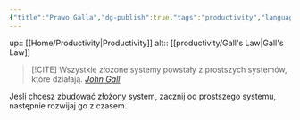 ```yaml
---
{"title":"Prawo Galla","dg-publish":true,"tags":"productivity","language":"pl","permalink":"/productivity/prawo-galla/","dgPassFrontmatter":true}
---
```


up:: [[Home/Productivity\|Productivity]]
alt:: [[productivity/Gall's Law\|Gall's Law]]

> [!CITE] Wszystkie złożone systemy powstały z prostszych systemów, które działają.
> *[John Gall](https://en.m.wikipedia.org/wiki/John_Gall_%28author%29?wprov=sfla1)*

Jeśli chcesz zbudować złożony system, zacznij od prostszego systemu, następnie rozwijaj go z czasem.